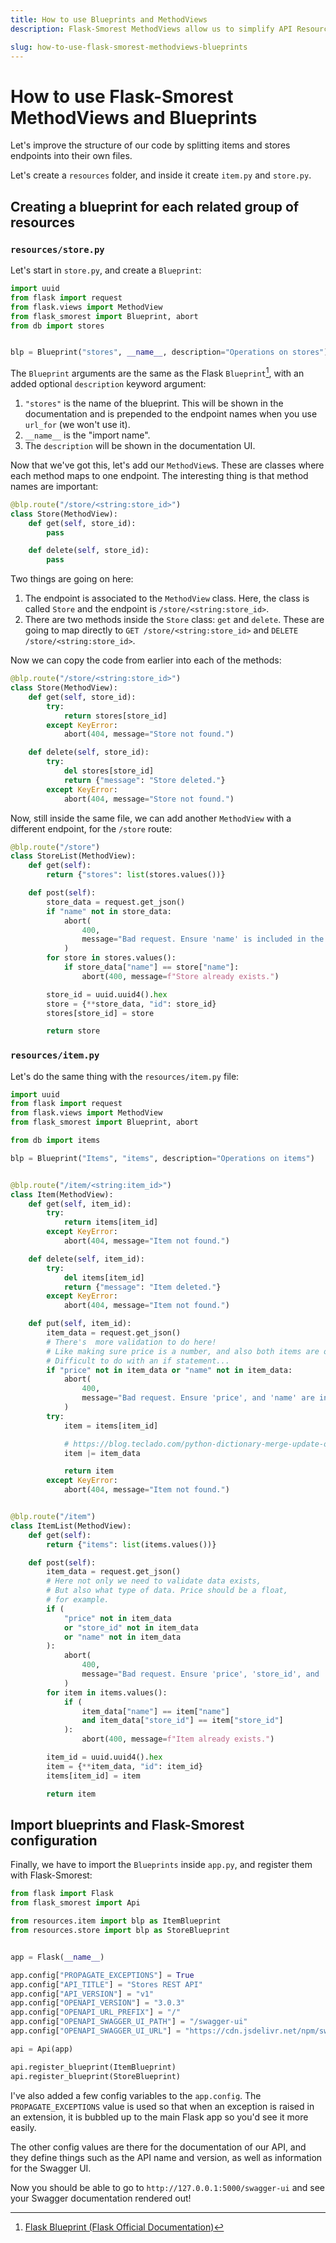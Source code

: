 ```yaml
---
title: How to use Blueprints and MethodViews
description: Flask-Smorest MethodViews allow us to simplify API Resources by defining all methods that interact with the resource in one Python class.

slug: how-to-use-flask-smorest-methodviews-blueprints
---
```


# How to use Flask-Smorest MethodViews and Blueprints

Let's improve the structure of our code by splitting items and stores endpoints into their own files.

Let's create a `resources` folder, and inside it create `item.py` and `store.py`.

## Creating a blueprint for each related group of resources

### `resources/store.py`

Let's start in `store.py`, and create a `Blueprint`:

```py title="resources/store.py"
import uuid
from flask import request
from flask.views import MethodView
from flask_smorest import Blueprint, abort
from db import stores


blp = Blueprint("stores", __name__, description="Operations on stores")
```

The `Blueprint` arguments are the same as the Flask `Blueprint`[^1], with an added optional `description` keyword argument:

1. `"stores"` is the name of the blueprint. This will be shown in the documentation and is prepended to the endpoint names when you use `url_for` (we won't use it).
2. `__name__` is the "import name".
3. The `description` will be shown in the documentation UI.


Now that we've got this, let's add our `MethodView`s. These are classes where each method maps to one endpoint. The interesting thing is that method names are important:

```py title="resources/store.py"
@blp.route("/store/<string:store_id>")
class Store(MethodView):
    def get(self, store_id):
        pass

    def delete(self, store_id):
        pass
```

Two things are going on here:

1. The endpoint is associated to the `MethodView` class. Here, the class is called `Store` and the endpoint is `/store/<string:store_id>`.
2. There are two methods inside the `Store` class: `get` and `delete`. These are going to map directly to `GET /store/<string:store_id>` and `DELETE /store/<string:store_id>`.

Now we can copy the code from earlier into each of the methods:

```py title="resources/store.py"
@blp.route("/store/<string:store_id>")
class Store(MethodView):
    def get(self, store_id):
        try:
            return stores[store_id]
        except KeyError:
            abort(404, message="Store not found.")

    def delete(self, store_id):
        try:
            del stores[store_id]
            return {"message": "Store deleted."}
        except KeyError:
            abort(404, message="Store not found.")
```

Now, still inside the same file, we can add another `MethodView` with a different endpoint, for the `/store` route:

```py title="resources/store.py"
@blp.route("/store")
class StoreList(MethodView):
    def get(self):
        return {"stores": list(stores.values())}

    def post(self):
        store_data = request.get_json()
        if "name" not in store_data:
            abort(
                400,
                message="Bad request. Ensure 'name' is included in the JSON payload.",
            )
        for store in stores.values():
            if store_data["name"] == store["name"]:
                abort(400, message=f"Store already exists.")

        store_id = uuid.uuid4().hex
        store = {**store_data, "id": store_id}
        stores[store_id] = store

        return store
```

### `resources/item.py`

Let's do the same thing with the `resources/item.py` file:

```py title="resources/item.py"
import uuid
from flask import request
from flask.views import MethodView
from flask_smorest import Blueprint, abort

from db import items

blp = Blueprint("Items", "items", description="Operations on items")


@blp.route("/item/<string:item_id>")
class Item(MethodView):
    def get(self, item_id):
        try:
            return items[item_id]
        except KeyError:
            abort(404, message="Item not found.")

    def delete(self, item_id):
        try:
            del items[item_id]
            return {"message": "Item deleted."}
        except KeyError:
            abort(404, message="Item not found.")

    def put(self, item_id):
        item_data = request.get_json()
        # There's  more validation to do here!
        # Like making sure price is a number, and also both items are optional
        # Difficult to do with an if statement...
        if "price" not in item_data or "name" not in item_data:
            abort(
                400,
                message="Bad request. Ensure 'price', and 'name' are included in the JSON payload.",
            )
        try:
            item = items[item_id]

            # https://blog.teclado.com/python-dictionary-merge-update-operators/
            item |= item_data

            return item
        except KeyError:
            abort(404, message="Item not found.")


@blp.route("/item")
class ItemList(MethodView):
    def get(self):
        return {"items": list(items.values())}

    def post(self):
        item_data = request.get_json()
        # Here not only we need to validate data exists,
        # But also what type of data. Price should be a float,
        # for example.
        if (
            "price" not in item_data
            or "store_id" not in item_data
            or "name" not in item_data
        ):
            abort(
                400,
                message="Bad request. Ensure 'price', 'store_id', and 'name' are included in the JSON payload.",
            )
        for item in items.values():
            if (
                item_data["name"] == item["name"]
                and item_data["store_id"] == item["store_id"]
            ):
                abort(400, message=f"Item already exists.")

        item_id = uuid.uuid4().hex
        item = {**item_data, "id": item_id}
        items[item_id] = item

        return item
```

## Import blueprints and Flask-Smorest configuration

Finally, we have to import the `Blueprints` inside `app.py`, and register them with Flask-Smorest:

```py title="app.py"
from flask import Flask
from flask_smorest import Api

from resources.item import blp as ItemBlueprint
from resources.store import blp as StoreBlueprint


app = Flask(__name__)

app.config["PROPAGATE_EXCEPTIONS"] = True
app.config["API_TITLE"] = "Stores REST API"
app.config["API_VERSION"] = "v1"
app.config["OPENAPI_VERSION"] = "3.0.3"
app.config["OPENAPI_URL_PREFIX"] = "/"
app.config["OPENAPI_SWAGGER_UI_PATH"] = "/swagger-ui"
app.config["OPENAPI_SWAGGER_UI_URL"] = "https://cdn.jsdelivr.net/npm/swagger-ui-dist/"

api = Api(app)

api.register_blueprint(ItemBlueprint)
api.register_blueprint(StoreBlueprint)
```

I've also added a few config variables to the `app.config`. The `PROPAGATE_EXCEPTIONS` value is used so that when an exception is raised in an extension, it is bubbled up to the main Flask app so you'd see it more easily.

The other config values are there for the documentation of our API, and they define things such as the API name and version, as well as information for the Swagger UI.

Now you should be able to go to `http://127.0.0.1:5000/swagger-ui` and see your Swagger documentation rendered out!

[^1]: [Flask Blueprint (Flask Official Documentation)](https://flask.palletsprojects.com/en/2.1.x/api/#flask.Blueprint)